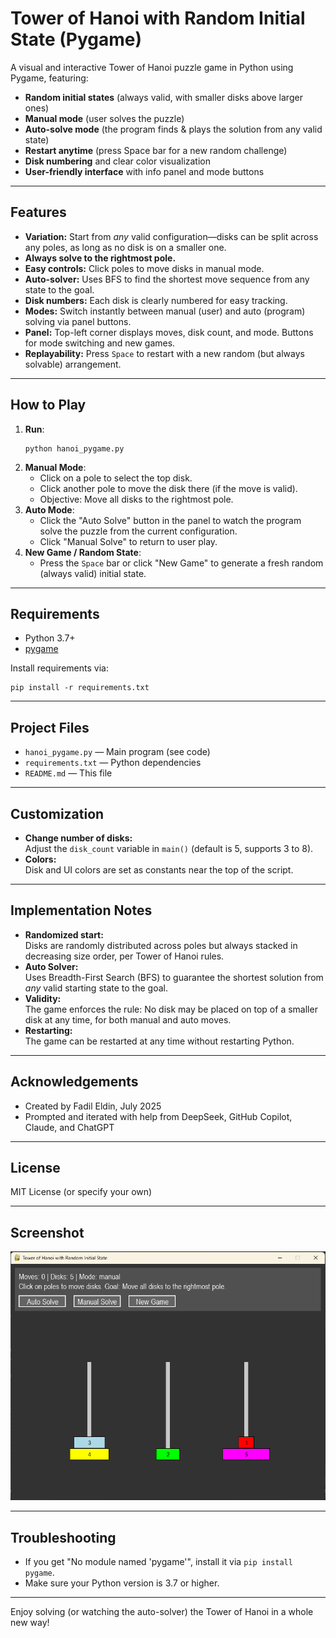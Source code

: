 # Tower of Hanoi with Random Initial State (Pygame)

A visual and interactive Tower of Hanoi puzzle game in Python using Pygame, featuring:

- **Random initial states** (always valid, with smaller disks above larger ones)
- **Manual mode** (user solves the puzzle)
- **Auto-solve mode** (the program finds & plays the solution from any valid state)
- **Restart anytime** (press Space bar for a new random challenge)
- **Disk numbering** and clear color visualization
- **User-friendly interface** with info panel and mode buttons

---

## Features

- **Variation:** Start from *any* valid configuration—disks can be split across any poles, as long as no disk is on a smaller one.
- **Always solve to the rightmost pole.**
- **Easy controls:** Click poles to move disks in manual mode.
- **Auto-solver:** Uses BFS to find the shortest move sequence from any state to the goal.
- **Disk numbers:** Each disk is clearly numbered for easy tracking.
- **Modes:** Switch instantly between manual (user) and auto (program) solving via panel buttons.
- **Panel:** Top-left corner displays moves, disk count, and mode. Buttons for mode switching and new games.
- **Replayability:** Press `Space` to restart with a new random (but always solvable) arrangement.

---

## How to Play

1. **Run**:  
   ```
   python hanoi_pygame.py
   ```
2. **Manual Mode**:  
   - Click on a pole to select the top disk.
   - Click another pole to move the disk there (if the move is valid).
   - Objective: Move all disks to the rightmost pole.
3. **Auto Mode**:  
   - Click the "Auto Solve" button in the panel to watch the program solve the puzzle from the current configuration.
   - Click "Manual Solve" to return to user play.
4. **New Game / Random State**:  
   - Press the `Space` bar or click "New Game" to generate a fresh random (always valid) initial state.

---

## Requirements

- Python 3.7+
- [pygame](https://www.pygame.org/)

Install requirements via:

```
pip install -r requirements.txt
```

---

## Project Files

- `hanoi_pygame.py` &mdash; Main program (see code)
- `requirements.txt` &mdash; Python dependencies
- `README.md` &mdash; This file

---

## Customization

- **Change number of disks:**  
  Adjust the `disk_count` variable in `main()` (default is 5, supports 3 to 8).
- **Colors:**  
  Disk and UI colors are set as constants near the top of the script.

---

## Implementation Notes

- **Randomized start:**  
  Disks are randomly distributed across poles but always stacked in decreasing size order, per Tower of Hanoi rules.
- **Auto Solver:**  
  Uses Breadth-First Search (BFS) to guarantee the shortest solution from *any* valid starting state to the goal.
- **Validity:**  
  The game enforces the rule: No disk may be placed on top of a smaller disk at any time, for both manual and auto moves.
- **Restarting:**  
  The game can be restarted at any time without restarting Python.

---

## Acknowledgements

- Created by Fadil Eldin, July 2025
- Prompted and iterated with help from DeepSeek, GitHub Copilot, Claude, and ChatGPT

---

## License

MIT License (or specify your own)

---

## Screenshot

*![img.png](img.png)*

---

## Troubleshooting

- If you get "No module named 'pygame'", install it via `pip install pygame`.
- Make sure your Python version is 3.7 or higher.

---

Enjoy solving (or watching the auto-solver) the Tower of Hanoi in a whole new way!